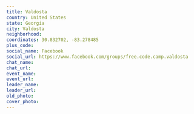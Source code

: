 ```yaml
---
title: Valdosta
country: United States
state: Georgia
city: Valdosta
neighborhood: 
coordinates: 30.832702, -83.278485
plus_code:
social_name: Facebook
social_url: https://www.facebook.com/groups/free.code.camp.valdosta
chat_name:
chat_url:
event_name:
event_url:
leader_name:
leader_url:
old_photo: 
cover_photo:
---
```

